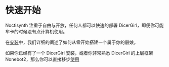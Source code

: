 # 快速开始

Noctisynth 注重于自由与开放，任何人都可以快速的部署 DicerGirl，即便你可能车卡的时候没有点计算机使用。

在[安装](./installation.md)中，我们详细的阐述了如何从零开始搭建一个属于你的骰娘。

如果你已经有了一个 DicerGirl 安装，或者你非常熟悉 DicerGirl 的上层框架 Nonebot2，那么你可以直接移步[使用](./usage.md)
